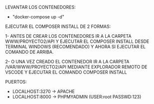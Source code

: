 LEVANTAR LOS CONTENEDORES:

- "docker-compose up -d"

EJECUTAR EL COMPOSER INSTALL DE 2 FORMAS:

1- ANTES DE CREAR LOS CONTENEDORES IR A LA CARPETA WWW/PROYECTO2/API Y EJECUTAR EL COMPOSER INSTALL DESDE TERMINAL WINDOWS (RECOMENDADO) Y AHORA SI EJECUTAR EL COMANDO DE ARRIBA.

2- O UNA VEZ CREADO EL CONTENEDOR IR A LA CARPETA /VAR/WWW/PROYECTO2/API MEDIANTE EXPLORADOR REMOTO DE VSCODE Y EJECUTAR EL COMANDO COMPOSER INSTALL

PUERTOS:

- LOCALHOST:3270 -> APACHE
- LOCALHOST:8000 -> PHPMYADMIN  (USER:root PASSWD:123)

